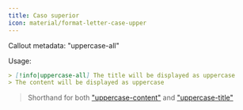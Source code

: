 ```yaml
---
title: Caso superior
icon: material/format-letter-case-upper
---
```


Callout metadata: "uppercase-all"

Usage:

```md
> [!info|uppercase-all] The title will be displayed as uppercase
> The content will be displayed as uppercase
```
> Shorthand for both ["uppercase-content"](../content-styling/page-4.md)
> and ["uppercase-title"](../title-styling/page-14.md)

